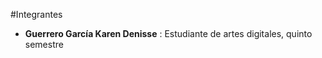 
#Integrantes

- **Guerrero García Karen Denisse** : Estudiante de artes digitales, quinto semestre

